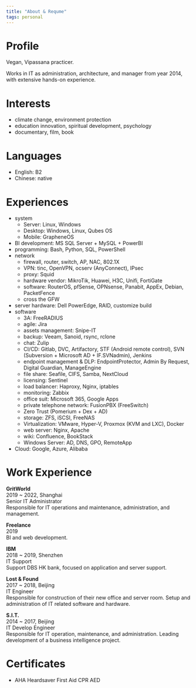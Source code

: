 ```yaml
---
title: "About & Requme"
tags: personal
---
```


# Profile

Vegan, Vipassana practicer.

Works in IT as administration, architecture, and manager from year 2014, with extensive hands-on experience.

# Interests

- climate change, environment protection
- education innovation, spiritual development, psychology
- documentary, film, book

# Languages

- English: B2
- Chinese: native

# Experiences

- system
	- Server: Linux, Windows
	- Desktop: Windows, Linux, Qubes OS
	- Mobile: GrapheneOS
- BI development: MS SQL Server + MySQL + PowerBI
- programming: Bash, Python, SQL, PowerShell
- network
	- firewall, router, switch, AP, NAC, 802.1X
	- VPN: tinc, OpenVPN, ocserv (AnyConnect), IPsec
	- proxy: Squid
	- hardware vendor: MikroTik, Huawei, H3C, Unifi, FortiGate
	- software: RouterOS, pfSense, OPNsense, Panabit, AppEx, Debian, PacketFence
	- cross the GFW
- server hardware: Dell PowerEdge, RAID, customize build
- software
	- 3A: FreeRADIUS
	- agile: Jira
	- assets management: Snipe-IT
	- backup: Veeam, Sanoid, rsync, rclone
	- chat: Zulip
	- CI/CD: Gitlab, DVC, Artifactory, STF (Android remote control), SVN (Subversion + Microsoft AD + IF.SVNadmin), Jenkins
	- endpoint management & DLP: EndpointProtector, Admin By Request, Digital Guardian, ManageEngine
	- file share: Seafile, CIFS, Samba, NextCloud
	- licensing: Sentinel
	- load balancer: Haproxy, Nginx, iptables
	- monitoring: Zabbix
	- office suit: Microsoft 365, Google Apps
	- private telephone network: FusionPBX (FreeSwitch)
	- Zero Trust (Pomerium + Dex + AD)
	- storage: ZFS, iSCSI, FreeNAS
	- Virtualization: VMware, Hyper-V, Proxmox (KVM and LXC), Docker
	- web server: Nginx, Apache
	- wiki: Confluence, BookStack
	- Windows Server: AD, DNS, GPO, RemoteApp
- Cloud: Google, Azure, Alibaba

# Work Experience

**GritWorld**  
2019 ~ 2022, Shanghai  
Senior IT Administrator  
Responsible for IT operations and maintenance, administration, and   management.

**Freelance**  
2019  
BI and web development.  

**IBM**  
2018 ~ 2019, Shenzhen  
IT Support  
Support DBS HK bank, focused on application and server support.  

**Lost & Found**  
2017 ~ 2018, Beijing  
IT Engineer  
Responsible for construction of their new office and server room. Setup and administration of IT related software and hardware.  

**S.I.T.**  
2014 ~ 2017, Beijing  
IT Develop Engineer  
Responsible for IT operation, maintenance, and administration. Leading development of a business intelligence project.  

# Certificates

- AHA Heardsaver First Aid CPR AED